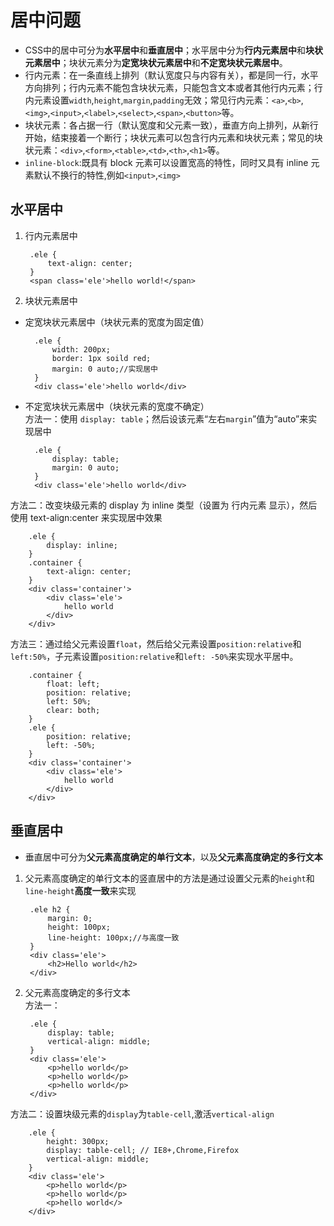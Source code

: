 # 居中问题  
* CSS中的居中可分为**水平居中**和**垂直居中**；水平居中分为**行内元素居中**和**块状元素居中**；块状元素分为**定宽块状元素居中**和**不定宽块状元素居中**。
* 行内元素：在一条直线上排列（默认宽度只与内容有关），都是同一行，水平方向排列；行内元素不能包含块状元素，只能包含文本或者其他行内元素；行内元素设置`width`,`height`,`margin`,`padding`无效；常见行内元素：`<a>`,`<b>`,`<img>`,`<input>`,`<label>`,`<select>`,`<span>`,`<button>`等。
* 块状元素：各占据一行（默认宽度和父元素一致），垂直方向上排列，从新行开始，结束接着一个断行；块状元素可以包含行内元素和块状元素；常见的块状元素：`<div>`,`<form>`,`<table>`,`<td>`,`<th>`,`<h1>`等。
* `inline-block`:既具有 block 元素可以设置宽高的特性，同时又具有 inline 元素默认不换行的特性,例如`<input>`,`<img>`
## 水平居中
1. 行内元素居中  

        .ele {
            text-align: center;
        }
        <span class='ele'>hello world!</span>
2. 块状元素居中
* 定宽块状元素居中（块状元素的宽度为固定值）  

        .ele {
            width: 200px;
            border: 1px soild red;
            margin: 0 auto;//实现居中
        }
        <div class='ele'>hello world</div>
* 不定宽块状元素居中（块状元素的宽度不确定）  
方法一：使用 `display: table`；然后设该元素“左右`margin`”值为“auto”来实现居中

        .ele {
            display: table;
            margin: 0 auto;
        }
        <div class='ele'>hello world</div>
方法二：改变块级元素的 display 为 inline 类型（设置为 行内元素 显示），然后使用 text-align:center 来实现居中效果

        .ele {
            display: inline;
        }
        .container {
            text-align: center;
        }
        <div class='container'>
            <div class='ele'>
                hello world
            </div>
        </div>
方法三：通过给父元素设置`float`，然后给父元素设置`position:relative`和`left:50%`，子元素设置`position:relative`和`left: -50%`来实现水平居中。

        .container {
            float: left;
            position: relative;
            left: 50%;
            clear: both;
        }
        .ele {
            position: relative;
            left: -50%;
        }
        <div class='container'>
            <div class='ele'>
                hello world
            </div>
        </div>
## 垂直居中
* 垂直居中可分为**父元素高度确定的单行文本**，以及**父元素高度确定的多行文本**
1. 父元素高度确定的单行文本的竖直居中的方法是通过设置父元素的`height`和`line-height`**高度一致**来实现  

        .ele h2 {
            margin: 0;
            height: 100px;
            line-height: 100px;//与高度一致
        }
        <div class='ele'>
            <h2>Hello world</h2>
        </div>
2. 父元素高度确定的多行文本  
方法一：  

        .ele {
            display: table;
            vertical-align: middle;
        }
        <div class='ele'>
            <p>hello world</p>
            <p>hello world</p>
            <p>hello world</p>
        </div>
方法二：设置块级元素的`display`为`table-cell`,激活`vertical-align`  

        .ele {
            height: 300px;
            display: table-cell; // IE8+,Chrome,Firefox
            vertical-align: middle;
        }
        <div class='ele'>
            <p>hello world</p>
            <p>hello world</p>
            <p>hello world</>
        </div>